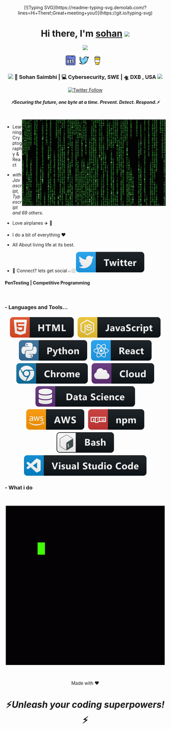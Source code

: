 <div align="center">
   [![Typing SVG](https://readme-typing-svg.demolab.com/?lines=Hi+There!;Great+meeting+you!)](https://git.io/typing-svg)
   <h1>Hi there, I'm <a href="https://sohansaimbhi.github.io">sohan</a> <img src="https://media.giphy.com/media/hvRJCLFzcasrR4ia7z/giphy.gif" width="25px"> </h1>
   
   
   <img src="https://pronoun.cyou/x/y?subject=He&object=Him&height=20"> 
</div>

<p align='center'>
   <a href="https://www.linkedin.com/in/sohansaimbhi/"><img height="30" src="https://raw.githubusercontent.com/8bithemant/8bithemant/master/linkedin.png?raw=true"></a>&nbsp;&nbsp;
<a href="https://twitter.com/SaimbhiSohan"><img height="30" src="https://raw.githubusercontent.com/8bithemant/8bithemant/master/twitter.png?raw=true"></a>&nbsp;&nbsp;
 <a href="https://calendly.com/sohanss"><img height="30" src="https://raw.githubusercontent.com/8bithemant/8bithemant/master/coffee.jpg?raw=true"></a>&nbsp;&nbsp;
 </p>



<div align="center">
<h3><img src="https://media.giphy.com/media/WUlplcMpOCEmTGBtBW/giphy.gif" width="30"> 🙎 Sohan Saimbhi | 💻 Cybersecurity, SWE | 🛸 DXB , USA <img src="https://media.giphy.com/media/WUlplcMpOCEmTGBtBW/giphy.gif" width="30"></h3>
</div>



<p align="center">
   <a href="https://twitter.com/SaimbhiSohan"><img alt="Twitter Follow" src="https://img.shields.io/twitter/follow/_hemant_joshi?style=for-the-badge&color=09f&labelColor=black&logo=twitter&label=@_SaimbhiSohan"></a>
   <br> <!-- <a href="https://badges.pufler.dev/visits/mayhemantt/mayhemantt"> <img alt="hemant joshi github" src="https://badges.pufler.dev/visits/mayhemantt/mayhemantt"> </a> -->

 </p>
 
 <h5 align="center">
   <i>⚡️Securing the future, one byte at a time. Prevent. Detect. Respond.⚡️</i>
  </h5>
 
 
<br />
<img align="right" height="270px" width="450px" alt="GIF" src="https://github.com/sss3287/sohanread/blob/576f0cffbaaf1251cc2509a59637afb60269b17e/coding-developer-code.gif" />

 -  Learning Cryptography & React
 
 - <i>with Javascript, Typescript and 69 others.</i>
   
 - Love airplanes ✈️ 🛫 
 
 - I do a bit of everything :heart:
 
 - All About living life at its best.
 
 - 💬 Connect? lets get social 👉🏼[<img src="https://raw.githubusercontent.com/8bithemant/8bithemant/master/svg/social/twitter.svg" >](https://twitter.com/SaimbhiSohan)
 
 <p align="center">
  <h4> PenTesting | Competitive Programming </h4>
   </p>

<!--  -->


</p>

<br />

### - Languages and Tools...

<p align="center">
  <!-- For more icons please follow  https://github.com/MikeCodesDotNET/ColoredBadges -->
  <img src="https://raw.githubusercontent.com/8bithemant/8bithemant/master/svg/dev/languages/html.svg" alt="html" style="vertical-align:top; margin:4px">    

  <img src="https://raw.githubusercontent.com/8bithemant/8bithemant/master/svg/dev/languages/js.svg" alt="js" style="vertical-align:top; margin:4px">
  <img src="https://raw.githubusercontent.com/8bithemant/8bithemant/master/svg/dev/languages/python.svg" alt="python" style="vertical-align:top; margin:4px">
  <img src="https://raw.githubusercontent.com/8bithemant/8bithemant/master/svg/dev/frameworks/react.svg" alt="react" style="vertical-align:top; margin:4px">

  <img src="https://raw.githubusercontent.com/8bithemant/8bithemant/master/svg/dev/misc/chrome.svg" alt="chrome" style="vertical-align:top; margin:4px">
  <img src="https://raw.githubusercontent.com/8bithemant/8bithemant/master/svg/dev/misc/cloud.svg" alt="cloud" style="vertical-align:top; margin:4px">
  <img src="https://raw.githubusercontent.com/8bithemant/8bithemant/master/svg/dev/misc/datascience.svg" alt="datascience" style="vertical-align:top; margin:4px">
  <img src="https://raw.githubusercontent.com/8bithemant/8bithemant/master/svg/dev/services/aws.svg" alt="aws" style="vertical-align:top; margin:4px">
  <img src="https://raw.githubusercontent.com/8bithemant/8bithemant/master/svg/dev/services/npm.svg" alt="npm" style="vertical-align:top; margin:4px">

  <img src="https://raw.githubusercontent.com/8bithemant/8bithemant/master/svg/dev/tools/bash.svg" alt="bash" style="vertical-align:top; margin:4px">
  <img src="https://raw.githubusercontent.com/8bithemant/8bithemant/master/svg/dev/tools/visualstudio_code.svg" alt="vscode" style="vertical-align:top; margin:4px">
</p>

 ### - What i do


<br />

<p align="center">
   <img src="https://github.com/sss3287/sohanread/blob/34df2d1ec9c26aa0317ee1eb7fef025a5ae9cf94/code-coding.gif" />
   </p>
   
   
<br />

<p align="center">Made with ❤️ </p>

<h1 align='center'>⚡️<i>Unleash your coding superpowers!</i>⚡️</h1>

</p>

